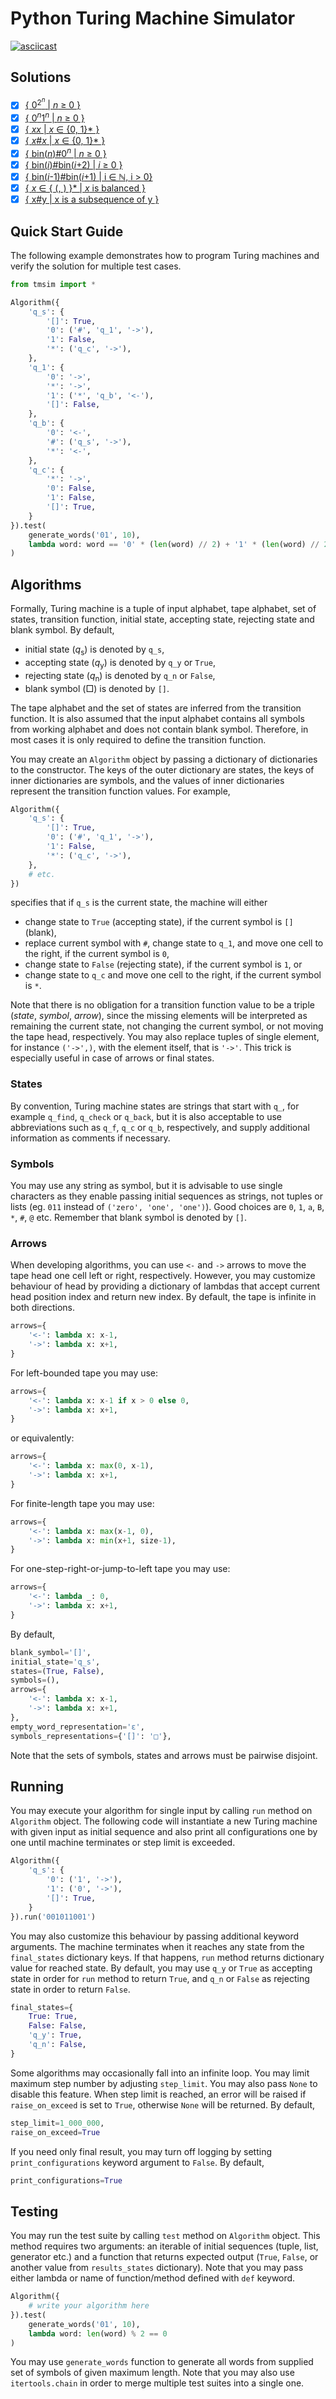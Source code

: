 # Python Turing Machine Simulator
[![asciicast](https://asciinema.org/a/Eyi6GLepf56PSUZCJVBDoCjIM.svg)](https://asciinema.org/a/Eyi6GLepf56PSUZCJVBDoCjIM)

## Solutions
* [x] [{ 0<sup>2<sup>*n*</sup></sup> | *n* &ge; 0 }](example_02n.py)
* [x] [{ 0<sup>*n*</sup>1<sup>*n*</sup> | *n* &ge; 0 }](example_0n1n.py)
* [x] [{ *xx* | *x* &isin; {0, 1}* }](example_xx.py)
* [x] [{ *x*#*x* | *x* &isin; {0, 1}* }](example_x_hash_x.py)
* [x] [{ bin(*n*)#0<sup>*n*</sup> | *n* &ge; 0 }](example_bin(n)0n.py)
* [x] [{ bin(*i*)#bin(*i*+2) | *i* &ge; 0 }](example_bin(i)bin(i2).py)
* [x] [{ bin(*i*-1)#bin(*i*+1) | i &isin; &naturals;, i > 0}](example_bin(i)bin(i2).py)
* [x] [{ *x* &isin; { (, ) }* | *x* is balanced }](example_brackets.py)
* [x] [{ x#y | x is a subsequence of y }](example_xy.py)

## Quick Start Guide
The following example demonstrates how to program Turing machines and verify the solution for multiple test cases.
```python
from tmsim import *

Algorithm({
    'q_s': {
        '[]': True,
        '0': ('#', 'q_1', '->'),
        '1': False,
        '*': ('q_c', '->'),
    },
    'q_1': {
        '0': '->',
        '*': '->',
        '1': ('*', 'q_b', '<-'),
        '[]': False,
    },
    'q_b': {
        '0': '<-',
        '#': ('q_s', '->'),
        '*': '<-',
    },
    'q_c': {
        '*': '->',
        '0': False,
        '1': False,
        '[]': True,
    }
}).test(
    generate_words('01', 10),
    lambda word: word == '0' * (len(word) // 2) + '1' * (len(word) // 2)
)
```

## Algorithms
Formally, Turing machine is a tuple of input alphabet, tape alphabet, set of states, transition function, initial state, accepting state, rejecting state and blank symbol. By default,
* initial state (*q*<sub>s</sub>) is denoted by `q_s`,
* accepting state (*q*<sub>y</sub>) is denoted by `q_y` or `True`,
* rejecting state (*q*<sub>n</sub>) is denoted by `q_n` or `False`,
* blank symbol (&square;) is denoted by `[]`.

The tape alphabet and the set of states are inferred from the transition function. It is also assumed that the input alphabet contains all symbols from working alphabet and does not contain blank symbol. Therefore, in most cases it is only required to define the transition function.

You may create an `Algorithm` object by passing a dictionary of dictionaries to the constructor. The keys of the outer dictionary are states, the keys of inner dictionaries are symbols, and the values of inner dictionaries represent the transition function values. For example,
```python
Algorithm({
    'q_s': {
        '[]': True,
        '0': ('#', 'q_1', '->'),
        '1': False,
        '*': ('q_c', '->'),
    },
    # etc.
})
```
specifies that if `q_s` is the current state, the machine will either
* change state to `True` (accepting state), if the current symbol is `[]` (blank),
* replace current symbol with `#`, change state to `q_1`, and move one cell to the right, if the current symbol is `0`,
* change state to `False` (rejecting state), if the current symbol is `1`, or
* change state to `q_c` and move one cell to the right, if the current symbol is `*`.

Note that there is no obligation for a transition function value to be a triple (*state*, *symbol*, *arrow*), since the missing elements will be interpreted as remaining the current state, not changing the current symbol, or not moving the tape head, respectively. You may also replace tuples of single element, for instance `('->',)`, with the element itself, that is `'->'`. This trick is especially useful in case of arrows or final states.

### States
By convention, Turing machine states are strings that start with `q_`, for example `q_find`, `q_check` or `q_back`, but it is also acceptable to use abbreviations such as `q_f`, `q_c` or `q_b`, respectively, and supply additional information as comments if necessary.

### Symbols
You may use any string as symbol, but it is advisable to use single characters as they enable passing initial sequences as strings, not tuples or lists (eg. `011` instead of `('zero', 'one', 'one')`). Good choices are `0`, `1`, `a`, `B`, `*`, `#`, `@` etc. Remember that blank symbol is denoted by `[]`.

### Arrows
When developing algorithms, you can use `<-` and `->` arrows to move the tape head one cell left or right, respectively. However, you may customize behaviour of head by providing a dictionary of lambdas that accept current head position index and return new index. By default, the tape is infinite in both directions.
```python
arrows={
    '<-': lambda x: x-1,
    '->': lambda x: x+1,
}
```
For left-bounded tape you may use:
```python
arrows={
    '<-': lambda x: x-1 if x > 0 else 0,
    '->': lambda x: x+1,
}
```
or equivalently:
```python
arrows={
    '<-': lambda x: max(0, x-1),
    '->': lambda x: x+1,
}
```
For finite-length tape you may use:
```python
arrows={
    '<-': lambda x: max(x-1, 0),
    '->': lambda x: min(x+1, size-1),
}
```
For one-step-right-or-jump-to-left tape you may use:
```python
arrows={
    '<-': lambda _: 0,
    '->': lambda x: x+1,
}
```

By default,
```python
blank_symbol='[]',
initial_state='q_s',
states=(True, False),
symbols=(),
arrows={
    '<-': lambda x: x-1,
    '->': lambda x: x+1,
},
empty_word_representation='ε',
symbols_representations={'[]': '□'},
```
Note that the sets of symbols, states and arrows must be pairwise disjoint.

## Running
You may execute your algorithm for single input by calling `run` method on `Algorithm` object. The following code will instantiate a new Turing machine with given input as initial sequence and also print all configurations one by one until machine terminates or step limit is exceeded.
```python
Algorithm({
    'q_s': {
        '0': ('1', '->'),
        '1': ('0', '->'),
        '[]': True,
    }
}).run('001011001')
```
You may also customize this behaviour by passing additional keyword arguments. The machine terminates when it reaches any state from the `final_states` dictionary keys. If that happens, `run` method returns dictionary value for reached state. By default, you may use `q_y` or `True` as accepting state in order for `run` method to return `True`, and `q_n` or `False` as rejecting state in order to return `False`.
```python
final_states={
    True: True,
    False: False,
    'q_y': True,
    'q_n': False,
}
```

Some algorithms may occasionally fall into an infinite loop.
You may limit maximum step number by adjusting `step_limit`. You may also pass `None` to disable this feature.
When step limit is reached, an error will be raised if `raise_on_exceed` is set to `True`, otherwise `None` will be returned. By default,
```python
step_limit=1_000_000,
raise_on_exceed=True
```

If you need only final result, you may turn off logging by setting `print_configurations` keyword argument to `False`. By default,
```python
print_configurations=True
```

## Testing
You may run the test suite by calling `test` method on `Algorithm` object. This method requires two arguments: an iterable of initial sequences (tuple, list, generator etc.) and a function that returns expected output (`True`, `False`, or another value from `results_states` dictionary). Note that you may pass either lambda or name of function/method defined with `def` keyword.
```python
Algorithm({
    # write your algorithm here
}).test(
    generate_words('01', 10),
    lambda word: len(word) % 2 == 0
)
```
You may use `generate_words` function to generate all words from supplied set of symbols of given maximum length. Note that you may also use `itertools.chain` in order to merge multiple test suites into a single one.
